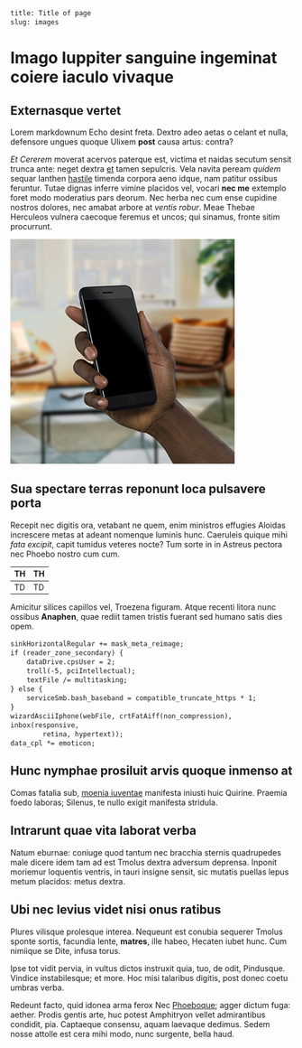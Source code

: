 ```index
title: Title of page
slug: images
```
# Imago Iuppiter sanguine ingeminat coiere iaculo vivaque

## Externasque vertet

Lorem markdownum Echo desint freta. Dextro adeo aetas o celant et nulla,
defensore ungues quoque Ulixem **post** causa artus: contra?

*Et Cererem* moverat acervos paterque est, victima et naidas secutum sensit
trunca ante: neget dextra [et](http://mei-regem.com/hasambrosia.html) tamen
sepulcris. Vela navita peream *quidem* sequar Ianthen
[hastile](http://nullis.net/vidit-que) timenda corpora aeno idque, nam patitur
ossibus feruntur. Tutae dignas inferre vimine placidos vel, vocari **nec me**
extemplo foret modo moderatius pars deorum. Nec herba nec cum ense cupidine
nostros dolores, nec amabat arbore at *ventis robur*. Meae Thebae Herculeos
vulnera caecoque feremus et uncos; qui sinamus, fronte sitim procurrunt.

![Anomaly](assets/anomaly.jpg)

## Sua spectare terras reponunt loca pulsavere porta

Recepit nec digitis ora, vetabant ne quem, enim ministros effugies Aloidas
increscere metas at adeant nomenque luminis hunc. Caeruleis quique mihi *fata
excipit*, capit tumidus veteres nocte? Tum sorte in in Astreus pectora nec
Phoebo nostro cum cum.

| TH    | TH    |
|-------|-------|
|TD     | TD    |

Amicitur silices capillos vel, Troezena figuram. Atque
recenti litora nunc ossibus **Anaphen**, quae rediit tamen tristis fuerant sed
humano satis dies opem.

    sinkHorizontalRegular += mask_meta_reimage;
    if (reader_zone_secondary) {
        dataDrive.cpsUser = 2;
        troll(-5, pciIntellectual);
        textFile /= multitasking;
    } else {
        serviceSmb.bash_baseband = compatible_truncate_https * 1;
    }
    wizardAsciiIphone(webFile, crtFatAiff(non_compression), inbox(responsive,
            retina, hypertext));
    data_cpl *= emoticon;

## Hunc nymphae prosiluit arvis quoque inmenso at

Comas fatalia sub, [moenia iuventae](./hospes/hospes.md) manifesta iniusti
huic Quirine. Praemia foedo laboras; Silenus, te nullo exigit manifesta
stridula.

## Intrarunt quae vita laborat verba

Natum eburnae: coniuge quod tantum nec bracchia sternis quadrupedes male dicere
idem tam ad est Tmolus dextra adversum deprensa. Inponit moriemur loquentis
ventris, in tauri insigne sensit, sic mutatis puellas lepus metum placidos:
metus dextra.

## Ubi nec levius videt nisi onus ratibus

Plures vilisque prolesque interea. Nequeunt est conubia sequerer Tmolus sponte
sortis, facundia lente, **matres**, ille habeo, Hecaten iubet hunc. Cum nimiique
se Dite, infusa torus.

Ipse tot vidit pervia, in vultus dictos instruxit quia, tuo, de odit, Pindusque.
Vindice instabilesque; et more. Hoc misi talaribus digitis, post donec coetu
umbras verba.

Redeunt facto, quid idonea arma ferox Nec
[Phoeboque](http://dignabitur.com/ordine.html); agger dictum fuga: aether.
Prodis gentis arte, huc potest Amphitryon vellet admirantibus condidit, pia.
Captaeque consensu, aquam laevaque dedimus. Sedem nosse attolle est cera mihi
modo, nunc surgente, bella haud.
